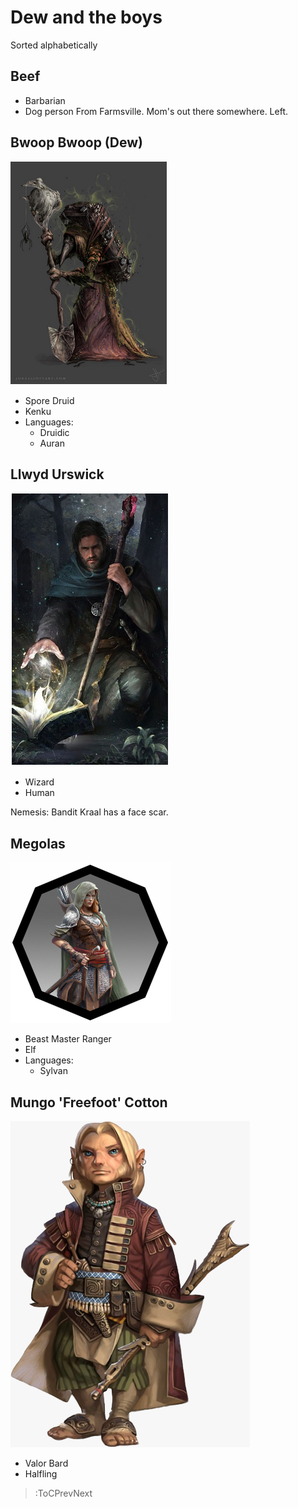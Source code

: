# Dew and the boys
Sorted alphabetically

## Beef
* Barbarian  
* Dog person
From Farmsville. Mom's out there somewhere. Left.

## Bwoop Bwoop (Dew)
![dew-pic](/docs/assets/dew.png)  
* Spore Druid
* Kenku
* Languages:
    * Druidic
    * Auran

## Llwyd Urswick
![llywd-pics](/docs/assets/llywd.png)  
* Wizard
* Human  

Nemesis: Bandit Kraal has a face scar.


## Megolas
![megolas-pic](/docs/assets/megolas.png)  
* Beast Master Ranger
* Elf
* Languages:
    * Sylvan

## Mungo 'Freefoot' Cotton
![mungo-pic](/docs/assets/mungo.png) 
* Valor Bard
* Halfling

> :ToCPrevNext